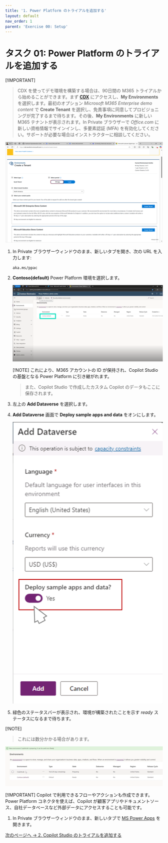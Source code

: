 ```yaml
---
title: '1. Power Platform のトライアルを追加する'
layout: default
nav_order: 1
parent: 'Exercise 00: Setup'
---
```


# タスク 01: Power Platform のトライアルを追加する

[!IMPORTANT]
> CDX を使ってデモ環境を構築する場合は、90日間の M365 トライアルから始めることができます。まず **[CDX](cdx.transform.microsoft.com)** にアクセスし、**My Environments** を選択します。最初のオプション *Microsoft M365 Enterprise demo content* で **Create Tenant** を選択し、免責事項に同意してプロビジョニングが完了するまで待ちます。その後、**My Environments** に新しい M365 テナントが表示されます。In Private ブラウザーで *Office.com* に新しい資格情報でサインインし、多要素認証 (MFA) を有効化してください。サポートが必要な場合はインストラクターに相談してください。


![90daystennant.png](../../media/90daystennant.png) 


1. In Private ブラウザーウィンドウのまま、新しいタブを開き、次の URL を入力します:
    
    ```
    aka.ms/ppac
    ```

1. **Contoso(default)** Power Platform 環境を選択します。

    ![lab0-1.png](../../media/lab0-1.png)

    [!NOTE]
    これにより、M365 アカウントの ID が保持され、Copilot Studio の基盤となる Power Platform に引き継がれます。
    >
    > また、Copilot Studio で作成したカスタム Copilot のデータもここに保存されます。

1. 左上の **Add Dataverse** を選択します。

1. **Add Dataverse** 画面で **Deploy sample apps and data** をオンにします。

    ![lab0-6.png](../../media/lab0-6.png) 

1. 緑色のステータスバーが表示され、環境が構築されたことを示す *ready* ステータスになるまで待ちます。

[!NOTE]
> これには数分かかる場合があります。

![lab0-7.png](../../media/lab0-7.png)

[!IMPORTANT]
Copilot で利用できるフローやアクションも作成できます。Power Platform コネクタを使えば、Copilot が顧客アプリやドキュメントソース、自社データベースなど外部データにアクセスすることも可能です。

1. In Private ブラウザーウィンドウのまま、新しいタブで [MS Power Apps](https://make.powerapps.com/) を開きます。

[次のページへ → 2. Copilot Studio のトライアルを追加する](0002.md)


